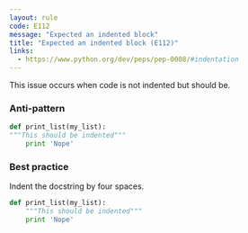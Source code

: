 ```yaml
---
layout: rule
code: E112
message: "Expected an indented block"
title: "Expected an indented block (E112)"
links:
  - https://www.python.org/dev/peps/pep-0008/#indentation
---
```


This issue occurs when code is not indented but should be.

### Anti-pattern

```python
def print_list(my_list):
"""This should be indented"""
    print 'Nope'
```

### Best practice

Indent the docstring by four spaces.

```python
def print_list(my_list):
    """This should be indented"""
    print 'Nope'
```
